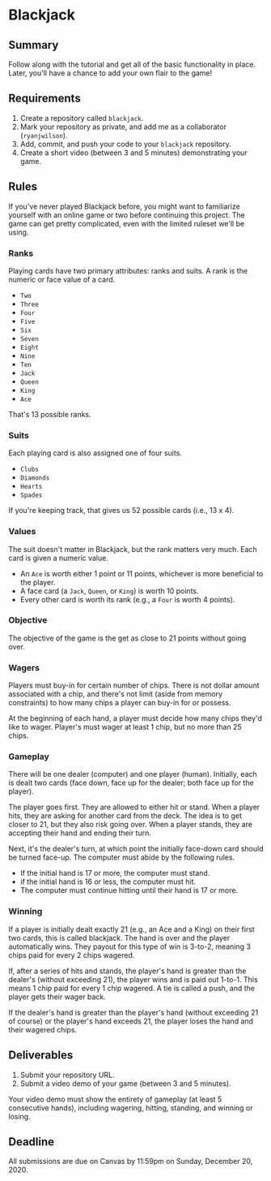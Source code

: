 # Blackjack

## Summary

Follow along with the tutorial and get all of the basic functionality in place. Later, you'll have a chance to add your own flair to the game!

## Requirements

1. Create a repository called `blackjack`.
2. Mark your repository as private, and add me as a collaborator \(`ryanjwilson`\).
3. Add, commit, and push your code to your `blackjack` repository.
4. Create a short video \(between 3 and 5 minutes\) demonstrating your game.

## Rules

If you've never played Blackjack before, you might want to familiarize yourself with an online game or two before continuing this project. The game can get pretty complicated, even with the limited ruleset we'll be using.

### Ranks

Playing cards have two primary attributes: ranks and suits. A rank is the numeric or face value of a card.

* `Two`
* `Three`
* `Four`
* `Five`
* `Six`
* `Seven`
* `Eight`
* `Nine`
* `Ten`
* `Jack`
* `Queen`
* `King`
* `Ace`

That's 13 possible ranks.

### Suits

Each playing card is also assigned one of four suits.

* `Clubs`
* `Diamonds`
* `Hearts`
* `Spades`

If you're keeping track, that gives us 52 possible cards \(i.e., 13 x 4\).

### Values

The suit doesn't matter in Blackjack, but the rank matters very much. Each card is given a numeric value.

* An `Ace` is worth either 1 point or 11 points, whichever is more beneficial to the player.
* A face card \(a `Jack`, `Queen`, or `King`\) is worth 10 points.
* Every other card is worth its rank \(e.g., a `Four` is worth 4 points\).

### Objective

The objective of the game is the get as close to 21 points without going over.

### Wagers

Players must buy-in for certain number of chips. There is not dollar amount associated with a chip, and there's not limit \(aside from memory constraints\) to how many chips a player can buy-in for or possess.

At the beginning of each hand, a player must decide how many chips they'd like to wager. Player's must wager at least 1 chip, but no more than 25 chips.

### Gameplay

There will be one dealer \(computer\) and one player \(human\). Initially, each is dealt two cards \(face down, face up for the dealer; both face up for the player\).

The player goes first. They are allowed to either hit or stand. When a player hits, they are asking for another card from the deck. The idea is to get closer to 21, but they also risk going over. When a player stands, they are accepting their hand and ending their turn.

Next, it's the dealer's turn, at which point the initially face-down card should be turned face-up. The computer must abide by the following rules.

* If the initial hand is 17 or more, the computer must stand.
* if the initial hand is 16 or less, the computer must hit.
* The computer must continue hitting until their hand is 17 or more.

### Winning

If a player is initially dealt exactly 21 \(e.g., an Ace and a King\) on their first two cards, this is called blackjack. The hand is over and the player automatically wins. They payout for this type of win is 3-to-2, meaning 3 chips paid for every 2 chips wagered.

If, after a series of hits and stands, the player's hand is greater than the dealer's \(without exceeding 21\), the player wins and is paid out 1-to-1. This means 1 chip paid for every 1 chip wagered. A tie is called a push, and the player gets their wager back.

If the dealer's hand is greater than the player's hand \(without exceeding 21 of course\) or the player's hand exceeds 21, the player loses the hand and their wagered chips.

## Deliverables

1. Submit your repository URL.
2. Submit a video demo of your game \(between 3 and 5 minutes\).

Your video demo must show the entirety of gameplay \(at least 5 consecutive hands\), including wagering, hitting, standing, and winning or losing.

## Deadline

All submissions are due on Canvas by 11:59pm on Sunday, December 20, 2020.

